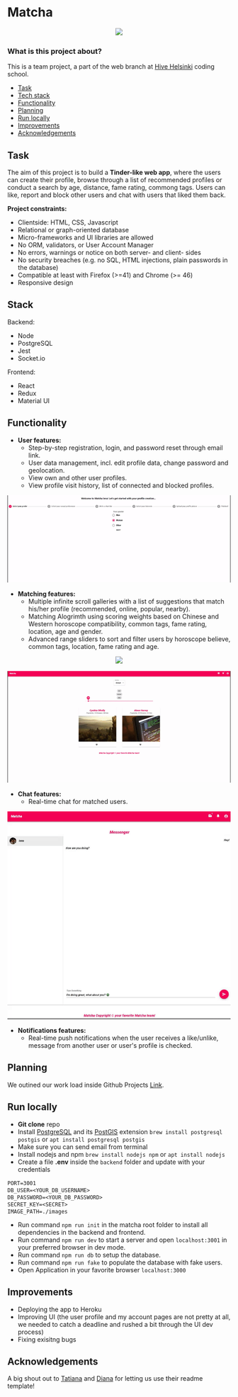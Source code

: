 # Matcha

<p align="center">
  <img src="https://github.com/iljaSL/matcha/blob/master/images/landingPage.gif">
</p>

### What is this project about?

This is a team project, a part of the web branch at [Hive Helsinki](https://github.com/iljaSL/what_is_hive_helsinki) coding school.

- [Task](#task)
- [Tech stack](#tech-stack)
- [Functionality](#functionality)
- [Planning](#planning)
- [Run locally](#run-locally)
- [Improvements](#improvements)
- [Acknowledgements](#acknowledgements)

## Task

The aim of this project is to build a **Tinder-like web app**, where the users can create their profile, browse through a list of recommended profiles or conduct a search by age, distance, fame rating, commong tags. Users can like, report and block other users and chat with users that liked them back.

**Project constraints:**

- Clientside: HTML, CSS, Javascript
- Relational or graph-oriented database
- Micro-frameworks and UI libraries are allowed
- No ORM, validators, or User Account Manager
- No errors, warnings or notice on both server- and client- sides
- No security breaches (e.g. no SQL, HTML injections, plain passwords in the database)
- Compatible at least with Firefox (>=41) and Chrome (>= 46)
- Responsive design

## Stack

Backend:

- Node
- PostgreSQL
- Jest
- Socket.io

Frontend:

- React
- Redux
- Material UI

## Functionality

- **User features:**
  - Step-by-step registration, login, and password reset through email link.
  - User data management, incl. edit profile data, change password and geolocation.
  - View own and other user profiles.
  - View profile visit history, list of connected and blocked profiles.

<p align="center">
  <img src="https://github.com/iljaSL/matcha/blob/master/images/matcha_signup.gif">
</p>

- **Matching features:**
  - Multiple infinite scroll galleries with a list of suggestions that match his/her profile (recommended, online, popular, nearby).
  - Matching Alogrimth using scoring weights based on Chinese and Western horoscope compatibility, common tags, fame rating, location, age and gender.
  - Advanced range sliders to sort and filter users by horoscope believe, common tags, location, fame rating and age.

<p align="center">
  <img src="https://github.com/iljaSL/matcha/blob/master/images/matcha_gallery.gif">
</p>

<p align="center">
  <img src="https://github.com/iljaSL/matcha/blob/master/images/matcha_filter.gif">
</p>

- **Chat features:**
  - Real-time chat for matched users.

<p align="center">
  <img src="https://github.com/iljaSL/matcha/blob/master/images/matcha_messenger.gif">
</p>

- **Notifications features:**
  - Real-time push notifications when the user receives a like/unlike, message from another user or user's profile is checked.

## Planning

We outined our work load inside Github Projects [Link](https://github.com/iljaSL/matcha/projects/1).

## Run locally

- **Git clone** repo
- Install [PostgreSQL](https://www.postgresql.org/) and its [PostGIS](https://postgis.net/) extension
  `brew install postgresql postgis` or `apt install postgresql postgis`
- Make sure you can send email from terminal
- Install nodejs and npm `brew install nodejs npm` or `apt install nodejs`
- Create a file **.env** inside the `backend` folder and update with your credentials

```
PORT=3001
DB_USER=<YOUR_DB_USERNAME>
DB_PASSWORD=<YOUR_DB_PASSWORD>
SECRET_KEY=<SECRET>
IMAGE_PATH=./images
```
- Run command `npm run init` in the matcha root folder to install all dependencies in the backend and frontend.
- Run command `npm run dev` to start a server and open `localhost:3001` in your preferred browser in dev mode.
- Run command `npm run db` to setup the database.
- Run command `npm run fake` to populate the database with fake users.
- Open Application in your favorite browser `localhost:3000`

## Improvements

- Deploying the app to Heroku
- Improving UI (the user profile and my account pages are not pretty at all, we needed to catch a deadline and rushed a bit through the UI dev process)
- Fixing exisitng bugs

## Acknowledgements

A big shout out to [Tatiana](https://github.com/T7Q) and [Diana](https://github.com/DianaMukaliyeva) for letting us use their readme template!
